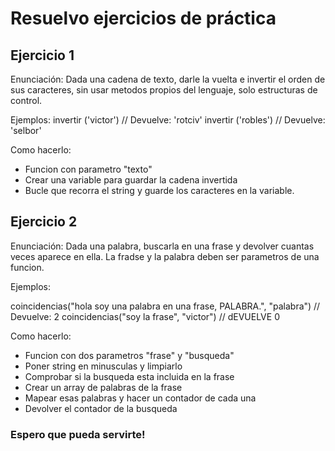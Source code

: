 # Resuelvo ejercicios de práctica 

## Ejercicio 1
Enunciación:
Dada una cadena de texto, darle la vuelta e invertir el orden de sus caracteres, sin usar metodos propios del lenguaje, solo estructuras de control.


Ejemplos:
invertir ('victor') // Devuelve: 'rotciv'
invertir ('robles') // Devuelve: 'selbor'

Como hacerlo:

- Funcion con parametro "texto"
- Crear una variable para guardar la cadena invertida
- Bucle que recorra el string y guarde los caracteres en la variable.


## Ejercicio 2

Enunciación: Dada una palabra, buscarla en una frase y devolver cuantas veces aparece en ella.
La fradse y la palabra deben ser parametros de una funcion.

Ejemplos: 

coincidencias("hola soy una palabra en una frase, PALABRA.", "palabra") // Devuelve: 2
coincidencias("soy la frase", "victor") // dEVUELVE 0

Como hacerlo:

- Funcion con dos parametros "frase" y "busqueda"
- Poner string en minusculas y limpiarlo
- Comprobar si la busqueda esta incluida en la frase
- Crear un array de palabras de la frase
- Mapear esas palabras y hacer un contador de cada una
- Devolver el contador de la busqueda





### Espero que pueda servirte!
